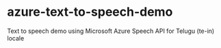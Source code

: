 # azure-text-to-speech-demo
Text to speech demo using Microsoft Azure Speech API for Telugu (te-in) locale
